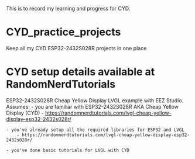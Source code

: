This is to record my learning and progress for CYD.

# CYD_practice_projects
Keep all my CYD ESP32-2432S028R projects in one place

# CYD setup details available at RandomNerdTutorials
ESP32-2432S028R Cheap Yellow Display LVGL example with EEZ Studio.
Assumes:
	- you are familiar with ESP32-2432S028R AKA Cheap Yellow Display (CYD)
		- https://randomnerdtutorials.com/lvgl-cheap-yellow-display-esp32-2432s028r/
	
	- you've already setup all the required libraries for ESP32 and LVGL
		- https://randomnerdtutorials.com/lvgl-cheap-yellow-display-esp32-2432s028r/

	- you've done basic tutorials for LVGL with CYD

